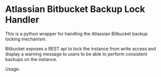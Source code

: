 Atlassian Bitbucket Backup Lock Handler 
=======================================

This is a python wrapper for handling the Atlassian Bitbucket backup locking mechanism. 

Bitbucket exposes a REST api to lock the instance from write access and display a warning 
message to users to be able to perform consistent backups on the instance. 


Usage: 


